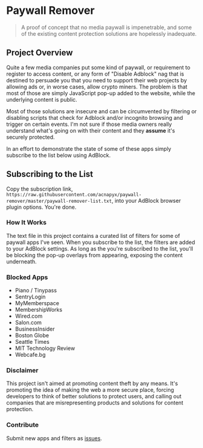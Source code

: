 Paywall Remover
=======
> A proof of concept that no media paywall is impenetrable, and some of the existing content protection solutions are hopelessly inadequate.



## Project Overview
Quite a few media companies put some kind of paywall, or requirement to register to access content, or any form of "Disable Adblock" nag that is destined to persuade you that you need to support their web projects by allowing ads or, in worse cases, allow crypto miners. The problem is that most of those are simply JavaScript pop-up added to the website, while the underlying content is public. 

Most of those solutions are insecure and can be circumvented by filtering or disabling scripts that check for Adblock and/or incognito browsing and trigger on certain events. I'm not sure if those media owners really understand what's going on with their content and they **assume** it's securely protected.

In an effort to demonstrate the state of some of these apps simply subscribe to the list below using AdBlock.



## Subscribing to the List
Copy the subscription link, `https://raw.githubusercontent.com/acnapyx/paywall-remover/master/paywall-remover-list.txt`, into your AdBlock browser plugin options. You're done.


### How It Works
The text file in this project contains a curated list of filters for some of paywall apps I've seen. When you subscribe to the list, the filters are added to your AdBlock settings. As long as the you're subscribed to the list, you'll be blocking the pop-up overlays from appearing, exposing the content underneath.


### Blocked Apps
* Piano / Tinypass
* SentryLogin
* MyMemberspace
* MembershipWorks
* Wired.com
* Salon.com
* BusinessInsider
* Boston Globe
* Seattle Times
* MIT Technology Review
* Webcafe.bg


### Disclaimer
This project isn't aimed at promoting content theft by any means. It's promoting the idea of making the web a more secure place, forcing developers to think of better solutions to protect users, and calling out companies that are misrepresenting products and solutions for content protection.

### Contribute
Submit new apps and filters as [issues](/issues).
